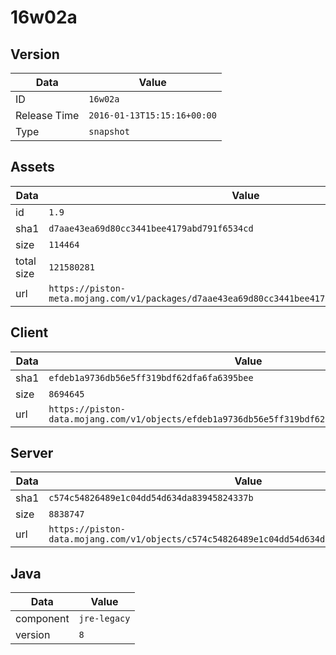 # 16w02a

## Version

|**Data**        | **Value**                 |
|----------------|-------------------------|
| ID   | ```16w02a```   |
| Release Time   | ```2016-01-13T15:15:16+00:00```   |
| Type   | ```snapshot```   |

## Assets

|**Data**        | **Value**                 |
|----------------|-------------------------|
| id   | ```1.9```   |
| sha1   | ```d7aae43ea69d80cc3441bee4179abd791f6534cd```   |
| size   | ```114464```   |
| total size  | ```121580281```  |
| url       | ```https://piston-meta.mojang.com/v1/packages/d7aae43ea69d80cc3441bee4179abd791f6534cd/1.9.json``` |

## Client

|**Data**        | **Value**                 |
|----------------|-------------------------|
| sha1   | ```efdeb1a9736db56e5ff319bdf62dfa6fa6395bee```   |
| size   | ```8694645```   |
| url       | ```https://piston-data.mojang.com/v1/objects/efdeb1a9736db56e5ff319bdf62dfa6fa6395bee/client.jar``` |

## Server

|**Data**        | **Value**                 |
|----------------|-------------------------|
| sha1   | ```c574c54826489e1c04dd54d634da83945824337b```   |
| size   | ```8838747```   |
| url       | ```https://piston-data.mojang.com/v1/objects/c574c54826489e1c04dd54d634da83945824337b/server.jar``` |

## Java

|**Data**        | **Value**                 |
|----------------|-------------------------|
| component   | ```jre-legacy```   |
| version   | ```8```   |